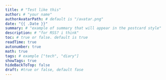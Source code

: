 ```yaml
---
title: # "Test like this"
author: # "your name"
authorAvatarPath: # default is "/avatar.png"
date: "{{ .Date }}"
summary: # "example of summary that will appear in the postcard style"
description: # "for RSS? i think"
toc: # true or false. default is true
readTime: true
autonumber: true
math: true
tags: # example ["tech", "diary"]
showTags: true
hideBackToTop: false
draft: #true or false, default fase
---
```


